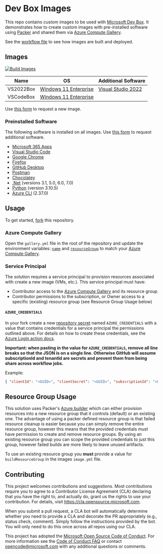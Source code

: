 # Dev Box Images

This repo contains custom images to be used with [Microsoft Dev Box](https://techcommunity.microsoft.com/t5/azure-developer-community-blog/introducing-microsoft-dev-box/ba-p/3412063).  It demonstrates how to create custom images with pre-installed software using [Packer](https://www.packer.io/) and shared them via [Azure Compute Gallery](https://docs.microsoft.com/en-us/azure/virtual-machines/shared-image-galleries).

See the [workflow file](https://github.com/colbylwilliams/devbox-images/blob/main/.github/workflows/build_images.yml) to see how images are built and deployed.

## Images

[![Build Images](https://github.com/colbylwilliams/devbox-images/actions/workflows/build_images.yml/badge.svg)](https://github.com/colbylwilliams/devbox-images/actions/workflows/build_images.yml)

| Name      | OS                             | Additional Software                                          |
| --------- | ------------------------------ | -------------------------------------------------------------|
| VS2022Box | [Windows 11 Enterprise][win11] | [Visual Studio 2022](https://visualstudio.microsoft.com/vs/) |
| VSCodeBox | [Windows 11 Enterprise][win11] |                                                              |

Use [this form](https://github.com/colbylwilliams/devbox-images/issues/new?assignees=colbylwilliams&labels=image&template=request_image.yml&title=%5BImage%5D%3A+) to request a new image.

### Preinstalled Software

The following software is installed on all images. Use [this form](https://github.com/colbylwilliams/devbox-images/issues/new?assignees=colbylwilliams&labels=software&template=request_software.yml&title=%5BSoftware%5D%3A+) to request additional software.

- [Microsoft 365 Apps](https://www.microsoft.com/en-us/microsoft-365/products-apps-services)
- [Visual Studio Code](https://code.visualstudio.com/)
- [Google Chrome](https://www.google.com/chrome/)
- [Firefox](https://www.mozilla.org/en-US/firefox/new/)
- [GitHub Desktop](https://desktop.github.com/)
- [Postman](https://www.postman.com/)
- [Chocolatey](https://chocolatey.org/)
- [.Net](https://dotnet.microsoft.com/en-us/) (versions 3.1, 5.0, 6.0, 7.0)
- [Python](https://www.python.org/) (version 3.10.5)
- [Azure CLI](https://docs.microsoft.com/en-us/cli/azure/what-is-azure-cli) (2.37.0)

## Usage

To get started, [fork][fork] this repository.

### Azure Compute Gallery

Open the `gallery.yml` file in the root of the repository and update the environment variables: [`name`](https://github.com/colbylwilliams/devbox-images/blob/main/gallery.yml#L1) and [`resourceGroup`](https://github.com/colbylwilliams/devbox-images/blob/main/gallery.yml#L2) to match your [Azure Compute Gallery][az-gallery].

### Service Principal

The solution requires a service principal to provision resources associated with create a new image (VMs, etc.). This service principal must have:

- Contributor access to the [Azure Compute Gallery][az-gallery] and its resource group
- Contributor permissions to the subscription, or Owner access to a specific (existing) resource group (see Resource Group Usage below)

#### `AZURE_CREDENTIALS`

In your fork create a new [repository secret](https://docs.github.com/en/actions/reference/encrypted-secrets#creating-encrypted-secrets-for-a-repository) named `AZURE_CREDENTIALS` with a value that contains credentials for a service principal the permissions outlined above. For details on how to create these credentials, see the [Azure Login action docs](https://github.com/Azure/login#configure-deployment-credentials).

**Important: when pasting in the value for `AZURE_CREDENTIALS`, remove all line breaks so that the JSON is on a single line. Otherwise GitHub will assume subscriptionId and tenantId are secrets and prevent them from being share across workflow jobs.**

Example:

```json
{ "clientId": "<GUID>", "clientSecret": "<GUID>", "subscriptionId": "<GUID>", "tenantId": "<GUID>" }
```

## Resource Group Usage

This solution uses Packer's [Azure builder][az-builder] which can either provision resources into a new resource group that it controls (default) or an existing one. The advantage of using a packer defined resource group is that failed resource cleanup is easier because you can simply remove the entire resource group, however this means that the provided credentials must have permission to create and remove resource groups. By using an existing resource group you can scope the provided credentials to just this group, however failed builds are more likely to leave unused artifacts.

To use an existing resource group you **must** provide a value for `buildResourceGroup` in the images `image.yml` file.

## Contributing

This project welcomes contributions and suggestions.  Most contributions require you to agree to a
Contributor License Agreement (CLA) declaring that you have the right to, and actually do, grant us
the rights to use your contribution. For details, visit <https://cla.opensource.microsoft.com>.

When you submit a pull request, a CLA bot will automatically determine whether you need to provide
a CLA and decorate the PR appropriately (e.g., status check, comment). Simply follow the instructions
provided by the bot. You will only need to do this once across all repos using our CLA.

This project has adopted the [Microsoft Open Source Code of Conduct](https://opensource.microsoft.com/codeofconduct/).
For more information see the [Code of Conduct FAQ](https://opensource.microsoft.com/codeofconduct/faq/) or
contact [opencode@microsoft.com](mailto:opencode@microsoft.com) with any additional questions or comments.

[win11]:https://www.microsoft.com/en-us/microsoft-365/windows/windows-11-enterprise
[dtl]:https://www.packer.io/plugins/provisioners/azure
[fork]:https://docs.github.com/en/get-started/quickstart/fork-a-repo
[az-builder]:https://www.packer.io/plugins/builders/azure/arm
[az-gallery]:https://docs.microsoft.com/en-us/azure/virtual-machines/shared-image-galleries?tabs=azure-cli

